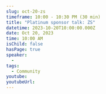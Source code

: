 ```yaml
---
slug: oct-20-zs
timeframe: 10:00 - 10:30 PM (30 min)
title: "Platinum sponsor talk: ZS"
datetime: 2023-10-20T10:00:00.000Z
date: Oct 20, 2023
time: 10:00 AM
isChild: false
hasPage: true
speaker:
  -
tags:
  - Community
youtube: 
youtubeUrl: 
---
```

